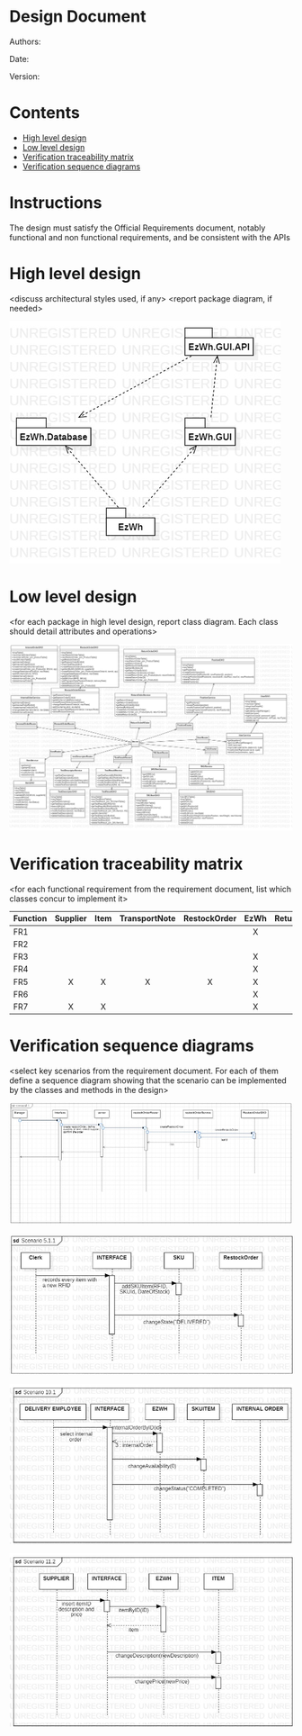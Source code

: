 # Design Document 


Authors: 

Date:

Version:


# Contents

- [High level design](#package-diagram)
- [Low level design](#class-diagram)
- [Verification traceability matrix](#verification-traceability-matrix)
- [Verification sequence diagrams](#verification-sequence-diagrams)

# Instructions

The design must satisfy the Official Requirements document, notably functional and non functional requirements, and be consistent with the APIs

# High level design 

<discuss architectural styles used, if any>
<report package diagram, if needed>



![highLevelDesign](/images/highLevelDesign.jpg)




# Low level design

<for each package in high level design, report class diagram. Each class should detail attributes and operations>



![lowLevelDesign](/images/lowLevelDesign.jpg)



# Verification traceability matrix

\<for each functional requirement from the requirement document, list which classes concur to implement it>

| Function | Supplier | Item | TransportNote | RestockOrder | EzWh | ReturnOrder | Customer | InternalOrder | SKUItem | TestDescriptor | TestResult | Inventory | SKU  | Position | User |
| - | :-: | :-: | :-: | :-: | :-: | :-: | :-: | :-: | :-: | :-: | - | :-: | :-: | - | :-: |
| FR1 |  |  |  |  | X |  |  |  |  |  |  |  |  |  | X |
| FR2 |  |  |  |  |  |  |  |  |  | X |  | X | X |  |  |
| FR3 |  |  |  |  | X |  |  |  |  |  |  | X |  |  |  |
| FR4 |  |  |  |  | X |  | X |  |  |  |  |  |  |  |  |
| FR5 | X | X | X | X | X |  |  |  | X |  |  |  |  |  |  |
| FR6 |  |  |  |  | X |  | X | X | X |  |  |  | X |  |  |
| FR7 | X | X |  |  | X |  |  |  |  |  |  |  |  |  |  |


# Verification sequence diagrams 
\<select key scenarios from the requirement document. For each of them define a sequence diagram showing that the scenario can be implemented by the classes and methods in the design>



![Scenario 3.1](./images/Scenario%203.1.jpg)



![Scenario 5.1.1](./images/Scenario%205.1.1.jpg)



![Scenario 10.1](images/Scenario%2010.1.jpg)



![Scenario 11.2](images/Scenario%2011.2.jpg)